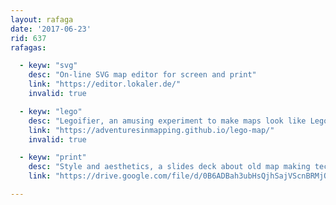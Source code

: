 ```yaml
---
layout: rafaga
date: '2017-06-23'
rid: 637
rafagas:

  - keyw: "svg"
    desc: "On-line SVG map editor for screen and print"
    link: "https://editor.lokaler.de/"
    invalid: true

  - keyw: "lego"
    desc: "Legoifier, an amusing experiment to make maps look like Lego blocks"
    link: "https://adventuresinmapping.github.io/lego-map/"
    invalid: true

  - keyw: "print"
    desc: "Style and aesthetics, a slides deck about old map making techniques"
    link: "https://drive.google.com/file/d/0B6ADBah3ubHsQjhSajVScnBRMjQ/view"

---
```


